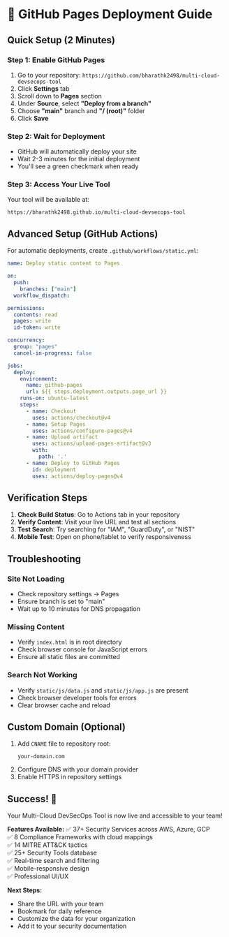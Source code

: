 # 🚀 GitHub Pages Deployment Guide

## Quick Setup (2 Minutes)

### Step 1: Enable GitHub Pages
1. Go to your repository: `https://github.com/bharathk2498/multi-cloud-devsecops-tool`
2. Click **Settings** tab
3. Scroll down to **Pages** section
4. Under **Source**, select **"Deploy from a branch"**
5. Choose **"main"** branch and **"/ (root)"** folder
6. Click **Save**

### Step 2: Wait for Deployment
- GitHub will automatically deploy your site
- Wait 2-3 minutes for the initial deployment
- You'll see a green checkmark when ready

### Step 3: Access Your Live Tool
Your tool will be available at:
```
https://bharathk2498.github.io/multi-cloud-devsecops-tool
```

## Advanced Setup (GitHub Actions)

For automatic deployments, create `.github/workflows/static.yml`:

```yaml
name: Deploy static content to Pages

on:
  push:
    branches: ["main"]
  workflow_dispatch:

permissions:
  contents: read
  pages: write
  id-token: write

concurrency:
  group: "pages"
  cancel-in-progress: false

jobs:
  deploy:
    environment:
      name: github-pages
      url: ${{ steps.deployment.outputs.page_url }}
    runs-on: ubuntu-latest
    steps:
      - name: Checkout
        uses: actions/checkout@v4
      - name: Setup Pages
        uses: actions/configure-pages@v4
      - name: Upload artifact
        uses: actions/upload-pages-artifact@v3
        with:
          path: '.'
      - name: Deploy to GitHub Pages
        id: deployment
        uses: actions/deploy-pages@v4
```

## Verification Steps

1. **Check Build Status**: Go to Actions tab in your repository
2. **Verify Content**: Visit your live URL and test all sections
3. **Test Search**: Try searching for "IAM", "GuardDuty", or "NIST"
4. **Mobile Test**: Open on phone/tablet to verify responsiveness

## Troubleshooting

### Site Not Loading
- Check repository settings → Pages
- Ensure branch is set to "main"
- Wait up to 10 minutes for DNS propagation

### Missing Content
- Verify `index.html` is in root directory
- Check browser console for JavaScript errors
- Ensure all static files are committed

### Search Not Working
- Verify `static/js/data.js` and `static/js/app.js` are present
- Check browser developer tools for errors
- Clear browser cache and reload

## Custom Domain (Optional)

1. Add `CNAME` file to repository root:
   ```
   your-domain.com
   ```
2. Configure DNS with your domain provider
3. Enable HTTPS in repository settings

## Success! 🎉

Your Multi-Cloud DevSecOps Tool is now live and accessible to your team!

**Features Available:**
✅ 37+ Security Services across AWS, Azure, GCP  
✅ 8 Compliance Frameworks with cloud mappings  
✅ 14 MITRE ATT&CK tactics  
✅ 25+ Security Tools database  
✅ Real-time search and filtering  
✅ Mobile-responsive design  
✅ Professional UI/UX  

**Next Steps:**
- Share the URL with your team
- Bookmark for daily reference
- Customize the data for your organization
- Add it to your security documentation